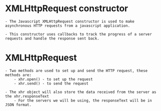 # XMLHttpRequest constructor

    - The Javascript XMLHttpRequest constructor is used to make asynchronous HTTP requests from a javascript application.

    - This constructor uses callbacks to track the progress of a server requests and handle the response sent back.

# XMLHttpRequest

    - Two methods are used to set up and send the HTTP request, these methods are:
        - xhr.open() - to set up the request
        - xhr.send() - to send the request

    - The xhr object will also store the data received from the server as the xhr.responseText
        - For the servers we will be using, the responseText will be in JSON format.
